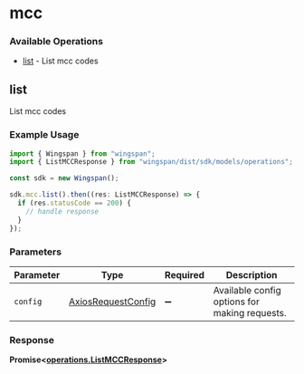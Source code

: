 # mcc

### Available Operations

* [list](#list) - List mcc codes

## list

List mcc codes

### Example Usage

```typescript
import { Wingspan } from "wingspan";
import { ListMCCResponse } from "wingspan/dist/sdk/models/operations";

const sdk = new Wingspan();

sdk.mcc.list().then((res: ListMCCResponse) => {
  if (res.statusCode == 200) {
    // handle response
  }
});
```

### Parameters

| Parameter                                                    | Type                                                         | Required                                                     | Description                                                  |
| ------------------------------------------------------------ | ------------------------------------------------------------ | ------------------------------------------------------------ | ------------------------------------------------------------ |
| `config`                                                     | [AxiosRequestConfig](https://axios-http.com/docs/req_config) | :heavy_minus_sign:                                           | Available config options for making requests.                |


### Response

**Promise<[operations.ListMCCResponse](../../models/operations/listmccresponse.md)>**

